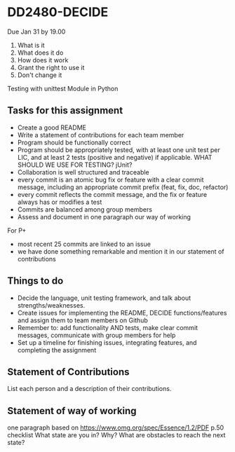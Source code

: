 # DD2480-DECIDE

Due Jan 31 by 19.00

1. What is it
2. What does it do
3. How does it work
4. Grant the right to use it
5. Don't change it

Testing with unittest Module in Python

## Tasks for this assignment
- Create a good README
- Write a statement of contributions for each team member
- Program should be functionally correct
- Program should be appropriately tested, with at least one unit test per LIC, and at least 2 tests (positive and negative) if applicable. WHAT SHOULD WE USE FOR TESTING? jUnit?
- Collaboration is well structured and traceable
- every commit is an atomic bug fix or feature with a clear commit message, including an appropriate commit prefix (feat, fix, doc, refactor)
- every commit reflects the commit message, and the fix or feature always has or modifies a test
- Commits are balanced among group members
- Assess and document in one paragraph our way of working

For P+
- most recent 25 commits are linked to an issue
- we have done something remarkable and mention it in our statement of contributions

## Things to do
- Decide the language, unit testing framework, and talk about strengths/weaknesses. 
- Create issues for implementing the README, DECIDE functions/features and assign them to team members on Github
- Remember to: add functionality AND tests, make clear commit messages, communicate with group members for help
- Set up a timeline for finishing issues, integrating features, and completing the assignment

## Statement of Contributions
List each person and a description of their contributions. 

## Statement of way of working
one paragraph based on https://www.omg.org/spec/Essence/1.2/PDF p.50 checklist
What state are you in? Why? What are obstacles to reach the next state?

